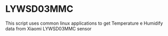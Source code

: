 # LYWSD03MMC
This script uses common linux applications to get Temperature e Humidify data from Xiaomi LYWSD03MMC sensor
